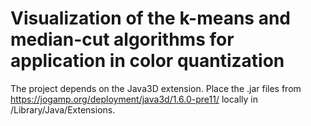 # Visualization of the k-means and median-cut algorithms for application in color quantization

The project depends on the Java3D extension. Place the .jar files from https://jogamp.org/deployment/java3d/1.6.0-pre11/ locally in /Library/Java/Extensions.
